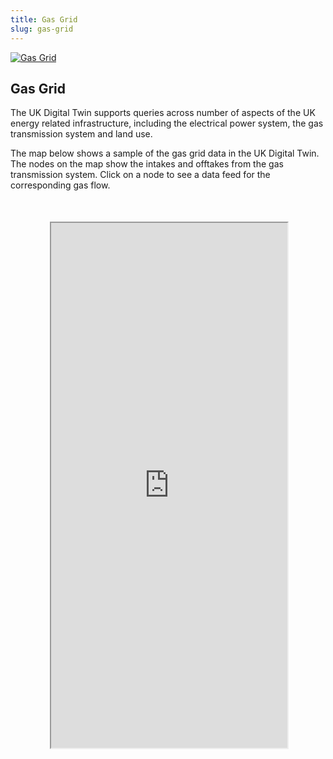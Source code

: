 ```yaml
---
title: Gas Grid
slug: gas-grid
---
```


<div class="intro-container three-quarter-width">
	<div class="intro-left">
		<a href="https://commons.wikimedia.org/wiki/File:National_Grid_LNG_Tank.jpg" target="_blank" >
			<img src="/user/images/digital-twin/gas-grid-large.jpg" class="header-image" alt="Gas Grid" />
		</a>
	</div>
	<div class="intro-center">
	<h2>Gas Grid</h2>
		<p>The UK Digital Twin supports queries across number of aspects of the UK energy related infrastructure, including the electrical power system, the gas transmission system and land use.</p>
		<p>The map below shows a sample of the gas grid data in the UK Digital Twin. The nodes on the map show the intakes and offtakes from the gas transmission system. Click on a node to see a data feed for the corresponding gas flow.</p>
	</div>
</div>

<div id="map-container" class="full-width" style="height: 840px; margin-top: 50px;">
	<div id="map-inner" style="width: 75%; height: 100%; margin: 0 auto; position: relative;">
		<iframe id="map-frame" width="100%" height="100%" src="http://localhost:9999/" />
	</div>
	<div id="map-footer" style="width: 75%; height: 40px; margin: 0 auto; position: relative; margin-bottom: 20px;">
		<table width="100%" height="100%" style="margin: auto;">
			<tr>
				<td width="50%" style="text-align: left;">
					<a href="/explore/digital-twin/power-system">&lt;&lt; Power System</a>
				</td>
				<td width="50%" style="text-align: right;">
					<a href="/explore/digital-twin/land-use">Land Use &gt;&gt;</a>
				</td>
			<tr>
		</table>
	</div>
</div>

<br>

[plugin:content-inject](/modular/partners)
